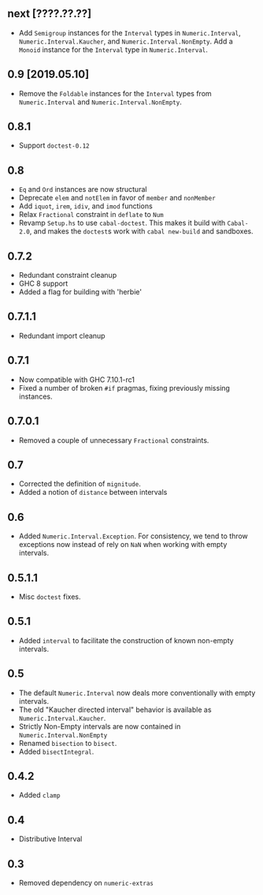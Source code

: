 next [????.??.??]
-----------------
* Add `Semigroup` instances for the `Interval` types in `Numeric.Interval`,
  `Numeric.Interval.Kaucher`, and `Numeric.Interval.NonEmpty`.
  Add a `Monoid` instance for the `Interval` type in `Numeric.Interval`.

0.9 [2019.05.10]
----------------
* Remove the `Foldable` instances for the `Interval` types from
  `Numeric.Interval` and `Numeric.Interval.NonEmpty`.

0.8.1
-----
* Support `doctest-0.12`

0.8
---
* `Eq` and `Ord` instances are now structural
* Deprecate `elem` and `notElem` in favor of `member` and `nonMember`
* Add `iquot`, `irem`, `idiv`, and `imod` functions
* Relax `Fractional` constraint in `deflate` to `Num`
* Revamp `Setup.hs` to use `cabal-doctest`. This makes it build
  with `Cabal-2.0`, and makes the `doctest`s work with `cabal new-build` and
  sandboxes.

0.7.2
-----
* Redundant constraint cleanup
* GHC 8 support
* Added a flag for building with 'herbie'

0.7.1.1
-------
* Redundant import cleanup

0.7.1
-----
* Now compatible with GHC 7.10.1-rc1
* Fixed a number of broken `#if` pragmas, fixing previously missing instances.

0.7.0.1
-------
* Removed a couple of unnecessary `Fractional` constraints.

0.7
---
* Corrected the definition of `mignitude`.
* Added a notion of `distance` between intervals

0.6
---
* Added `Numeric.Interval.Exception`. For consistency, we tend to throw exceptions now instead of rely on `NaN` when working with empty intervals.

0.5.1.1
-------
* Misc `doctest` fixes.

0.5.1
-----
* Added `interval` to facilitate the construction of known non-empty intervals.

0.5
---
* The default `Numeric.Interval` now deals more conventionally with empty intervals.
* The old "Kaucher directed interval" behavior is available as `Numeric.Interval.Kaucher`.
* Strictly Non-Empty intervals are now contained in `Numeric.Interval.NonEmpty`
* Renamed `bisection` to `bisect`.
* Added `bisectIntegral`.

0.4.2
-----
* Added `clamp`

0.4
---
* Distributive Interval

0.3
---
* Removed dependency on `numeric-extras`


